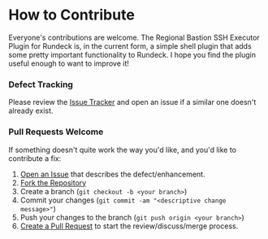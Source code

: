 # How to Contribute
Everyone's contributions are welcome.  The Regional Bastion SSH Executor Plugin for Rundeck is, in the current form, a simple shell plugin that adds some pretty important functionality to Rundeck.  I hope you find the plugin useful enough to want to improve it!

### Defect Tracking
Please review the [Issue Tracker](https://github.com/AppliedInfrastructure/regional-bastion-ssh-executor/issues) and open an issue if a similar one doesn't already exist.

### Pull Requests Welcome
If something doesn't quite work the way you'd like, and you'd like to contribute a fix:

1. [Open an Issue](https://github.com/AppliedInfrastructure/regional-bastion-ssh-executor/issues) that describes the defect/enhancement.
2. [Fork the Repository](https://github.com/AppliedInfrastructure/regional-bastion-ssh-executor/fork_select)
3. Create a branch (`git checkout -b <your branch>`)
4. Commit your changes (`git commit -am "<descriptive change message>"`)
5. Push your changes to the branch (`git push origin <your branch>`)
6. [Create a Pull Request](https://github.com/AppliedInfrastructure/regional-bastion-ssh-executor/pulls) to start the review/discuss/merge process.
